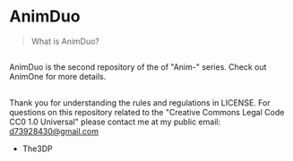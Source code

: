 # AnimDuo
>What is AnimDuo?
##
AnimDuo is the second repository of the of "Anim-" series.
Check out AnimOne for more details.
##
Thank you for understanding the rules and regulations in LICENSE.
For questions on this repository related to the "Creative Commons Legal Code
CC0 1.0 Universal" please contact me at my public email:
d73928430@gmail.com

- The3DP
##
